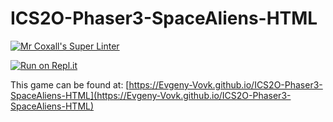 # ICS2O-Phaser3-SpaceAliens-HTML

[![Mr Coxall's Super Linter](https://github.com/Evgeny-Vovk/ICS2O-Phaser3-SpaceAliens-HTML/workflows/Mr%20Coxall's%20Super%20Linter/badge.svg)](https://github.com/Evgeny-Vovk/ICS2O-Phaser3-SpaceAliens-HTML/actions)

[![Run on Repl.it](https://repl.it/badge/github/Evgeny-Vovk/ICS2O-Phaser3-SpaceAliens-HTML)](https://repl.it/github/Evgeny-Vovk/ICS2O-Phaser3-SpaceAliens-HTML)

This game can be found at: [https://Evgeny-Vovk.github.io/ICS2O-Phaser3-SpaceAliens-HTML](https://Evgeny-Vovk.github.io/ICS2O-Phaser3-SpaceAliens-HTML)
